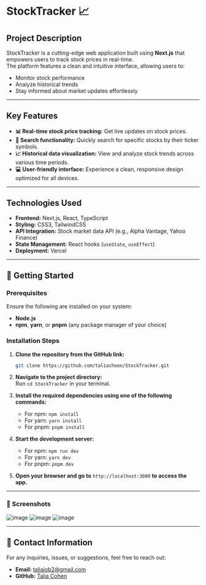 # **StockTracker 📈**

## **Project Description**
StockTracker is a cutting-edge web application built using **Next.js** that empowers users to track stock prices in real-time.  
The platform features a clean and intuitive interface, allowing users to:  
- Monitor stock performance  
- Analyze historical trends  
- Stay informed about market updates effortlessly  

---

## **Key Features**
- **📊 Real-time stock price tracking:** Get live updates on stock prices.  
- **🔎 Search functionality:** Quickly search for specific stocks by their ticker symbols.  
- **📈 Historical data visualization:** View and analyze stock trends across various time periods.  
- **💻 User-friendly interface:** Experience a clean, responsive design optimized for all devices.  

---

## **Technologies Used**
- **Frontend:** Next.js, React, TypeScript  
- **Styling:** CSS3, TailwindCSS  
- **API Integration:** Stock market data API (e.g., Alpha Vantage, Yahoo Finance)  
- **State Management:** React hooks (`useState`, `useEffect`)  
- **Deployment:** Vercel  

---

## **🚀 Getting Started**

### **Prerequisites**
Ensure the following are installed on your system:  
- **Node.js**  
- **npm**, **yarn**, or **pnpm** (any package manager of your choice)  

### **Installation Steps**

1. **Clone the repository from the GitHub link:**  
   ```bash
   git clone https://github.com/taliachoen/StockTracker.git
   ```

2. **Navigate to the project directory:**  
   Run `cd StockTracker` in your terminal.

3. **Install the required dependencies using one of the following commands:**  
   - For npm: `npm install`  
   - For yarn: `yarn install`  
   - For pnpm: `pnpm install`  

4. **Start the development server:**  
   - For npm: `npm run dev`  
   - For yarn: `yarn dev`  
   - For pnpm: `pnpm dev`  

5. **Open your browser and go to** `http://localhost:3000` **to access the app.**

---
### 📸 Screenshots

![image](https://github.com/user-attachments/assets/e5ff3e86-06bd-49b7-9067-5b04a7f2dfa4)
![image](https://github.com/user-attachments/assets/6d770671-1c48-438c-ae46-c527f8b5c808)
![image](https://github.com/user-attachments/assets/42435a74-d5be-4007-93a0-461e191697e0)


---

## 📧 Contact Information  
For any inquiries, issues, or suggestions, feel free to reach out:  
- **Email:** taliajob2@gmail.com  
- **GitHub:** [Talia Cohen](https://github.com/taliachoen)
